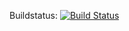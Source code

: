 Buildstatus: [![Build Status](https://travis-ci.org/questmaster/FATpRemote.svg?branch=feature_contentList)](https://travis-ci.org/questmaster/FATpRemote)